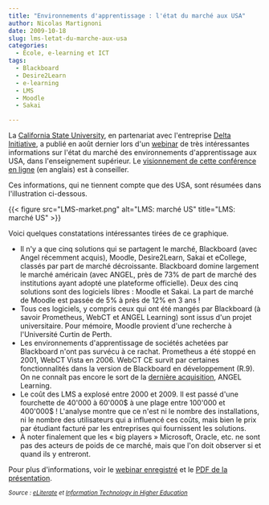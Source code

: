 ```yaml
---
title: "Environnements d'apprentissage : l'état du marché aux USA"
author: Nicolas Martignoni
date: 2009-10-18
slug: lms-letat-du-marche-aux-usa
categories:
  - École, e-learning et ICT
tags:
  - Blackboard
  - Desire2Learn
  - e-learning
  - LMS
  - Moodle
  - Sakai

---
```

La [California State University][1], en partenariat avec l'entreprise [Delta Initiative][2], a publié en août dernier lors d'un [webinar][3] de très intéressantes informations sur l'état du marché des environnements d'apprentissage aux USA, dans l'enseignement supérieur. Le [visionnement de cette conférence en ligne][4] (en anglais) est à conseiller.

Ces informations, qui ne tiennent compte que des USA, sont résumées dans l'illustration ci-dessous.

{{< figure src="LMS-market.png" alt="LMS: marché US" title="LMS: marché US" >}}

Voici quelques constatations intéressantes tirées de ce graphique.

<!--more-->

  * Il n'y a que cinq solutions qui se partagent le marché, Blackboard (avec Angel récemment acquis), Moodle, Desire2Learn, Sakai et eCollege, classés par part de marché décroissante. Blackboard domine largement le marché américain (avec ANGEL, près de 73% de part de marché des institutions ayant adopté une plateforme officielle). Deux des cinq solutions sont des logiciels libres : Moodle et Sakai. La part de marché de Moodle est passée de 5% à près de 12% en 3 ans !
  * Tous ces logiciels, y compris ceux qui ont été mangés par Blackboard (à savoir Prometheus, WebCT et ANGEL Learning) sont issus d'un projet universitaire. Pour mémoire, Moodle provient d'une recherche à l'Université Curtin de Perth.
  * Les environnements d'apprentissage de sociétés achetées par Blackboard n'ont pas survécu à ce rachat. Prometheus a été stoppé en 2001, WebCT Vista en 2006. WebCT CE survit par certaines fonctionnalités dans la version de Blackboard en développement (R.9). On ne connaît pas encore le sort de la [dernière acquisition][5], ANGEL Learning.
  * Le coût des LMS a explosé entre 2000 et 2009. Il est passé d'une fourchette de 40'000 à 60'000$ à une plage entre 100'000 et 400'000$ ! L'analyse montre que ce n'est ni le nombre des installations, ni le nombre des utilisateurs qui a influencé ces coûts, mais bien le prix par étudiant facturé par les entreprises qui fournissent les solutions.
  * À noter finalement que les « big players » Microsoft, Oracle, etc. ne sont pas des acteurs de poids de ce marché, mais que l'on doit observer si et quand ils y entreront.

Pour plus d'informations, voir le [webinar enregistré](https://deltainitiative.webex.com/deltainitiative/ldr.php?AT=pb&SP=MC&rID=31734537&rKey=6472ec7dd2df31e2) et le [PDF de la présentation](http://www.deltainitiative.com/picts/pdf/deltainitiativelmswebinar09-2.pdf).

_<small>Source : [eLiterate](https://mfeldstein.com/the-state-of-the-lms-an-institutional-perspective/) et [Information Technology in Higher Education](https://tatler.typepad.com/nose/2009/09/learning-management-systems-what-are-the-strategic-trends.html)</small>_

 [1]: https://www.calstate.edu/
 [2]: http://www.deltainitiative.com/
 [3]: https://fr.wikipedia.org/wiki/Conf%C3%A9rence_en_ligne
 [4]: https://deltainitiative.webex.com/deltainitiative/ldr.php?AT=pb&SP=MC&rID=31734537&rKey=6472ec7dd2df31e2
 [5]: https://blog.martignoni.net/2009/06/blackboard-achete-angel/
